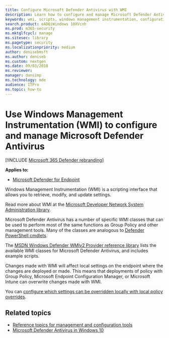 ```yaml
---
title: Configure Microsoft Defender Antivirus with WMI
description: Learn how to configure and manage Microsoft Defender Antivirus by using WMI scripts to retrieve, modify, and update settings in Microsoft Defender for Endpoint.
keywords: wmi, scripts, windows management instrumentation, configuration
search.product: eADQiWindows 10XVcnh
ms.prod: m365-security
ms.mktglfcycl: manage
ms.sitesec: library
ms.pagetype: security
ms.localizationpriority: medium
author: denisebmsft
ms.author: deniseb
ms.custom: nextgen
ms.date: 09/03/2018
ms.reviewer: 
manager: dansimp
ms.technology: mde
audience: ITPro
ms.topic: how-to
---
```


# Use Windows Management Instrumentation (WMI) to configure and manage Microsoft Defender Antivirus

[!INCLUDE [Microsoft 365 Defender rebranding](../../includes/microsoft-defender.md)]


**Applies to:**

- [Microsoft Defender for Endpoint](/microsoft-365/security/defender-endpoint/)

Windows Management Instrumentation (WMI) is a scripting interface that allows you to retrieve, modify, and update settings.

Read more about WMI at the [Microsoft Developer Network System Administration library](/windows/win32/wmisdk/wmi-start-page).

Microsoft Defender Antivirus has a number of specific WMI classes that can be used to perform most of the same functions as Group Policy and other management tools. Many of the classes are analogous to [Defender PowerShell cmdlets](use-powershell-cmdlets-microsoft-defender-antivirus.md).

The [MSDN Windows Defender WMIv2 Provider reference library](/previous-versions/windows/desktop/defender/windows-defender-wmiv2-apis-portal) lists the available WMI classes for Microsoft Defender Antivirus, and includes example scripts.

Changes made with WMI will affect local settings on the endpoint where the changes are deployed or made. This means that deployments of policy with Group Policy, Microsoft Endpoint Configuration Manager, or Microsoft Intune can overwrite changes made with WMI. 

You can [configure which settings can be overridden locally  with local policy overrides](configure-local-policy-overrides-microsoft-defender-antivirus.md).

## Related topics

- [Reference topics for management and configuration tools](configuration-management-reference-microsoft-defender-antivirus.md)
- [Microsoft Defender Antivirus in Windows 10](microsoft-defender-antivirus-in-windows-10.md)